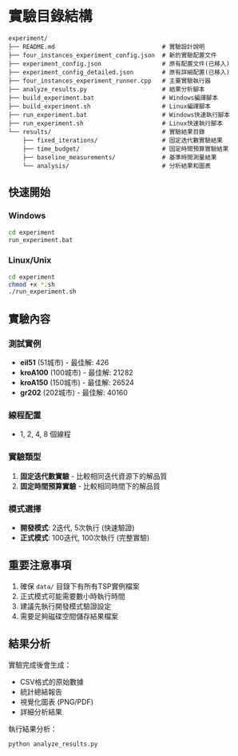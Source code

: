 # 實驗目錄結構

```
experiment/
├── README.md                              # 實驗設計說明
├── four_instances_experiment_config.json  # 新的實驗配置文件
├── experiment_config.json                 # 原有配置文件(已移入)
├── experiment_config_detailed.json        # 原有詳細配置(已移入)
├── four_instances_experiment_runner.cpp   # 主要實驗執行器
├── analyze_results.py                     # 結果分析腳本
├── build_experiment.bat                   # Windows編譯腳本
├── build_experiment.sh                    # Linux編譯腳本
├── run_experiment.bat                     # Windows快速執行腳本
├── run_experiment.sh                      # Linux快速執行腳本
└── results/                               # 實驗結果目錄
    ├── fixed_iterations/                  # 固定迭代數實驗結果
    ├── time_budget/                       # 固定時間預算實驗結果
    ├── baseline_measurements/             # 基準時間測量結果
    └── analysis/                          # 分析結果和圖表
```

## 快速開始

### Windows
```cmd
cd experiment
run_experiment.bat
```

### Linux/Unix
```bash
cd experiment
chmod +x *.sh
./run_experiment.sh
```

## 實驗內容

### 測試實例
- **eil51** (51城市) - 最佳解: 426
- **kroA100** (100城市) - 最佳解: 21282  
- **kroA150** (150城市) - 最佳解: 26524
- **gr202** (202城市) - 最佳解: 40160

### 線程配置
- 1, 2, 4, 8 個線程

### 實驗類型
1. **固定迭代數實驗** - 比較相同迭代資源下的解品質
2. **固定時間預算實驗** - 比較相同時間下的解品質

### 模式選擇
- **開發模式**: 2迭代, 5次執行 (快速驗證)
- **正式模式**: 100迭代, 100次執行 (完整實驗)

## 重要注意事項

1. 確保 `data/` 目錄下有所有TSP實例檔案
2. 正式模式可能需要數小時執行時間
3. 建議先執行開發模式驗證設定
4. 需要足夠磁碟空間儲存結果檔案

## 結果分析

實驗完成後會生成：
- CSV格式的原始數據
- 統計總結報告
- 視覺化圖表 (PNG/PDF)
- 詳細分析結果

執行結果分析：
```bash
python analyze_results.py
```
